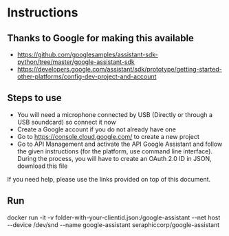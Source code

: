 # Instructions

## Thanks to Google for making this available
- https://github.com/googlesamples/assistant-sdk-python/tree/master/google-assistant-sdk
- https://developers.google.com/assistant/sdk/prototype/getting-started-other-platforms/config-dev-project-and-account

## Steps to use
* You will need a microphone connected by USB (Directly or through a USB soundcard) so connect it now
* Create a Google account if you do not already have one
* Go to https://console.cloud.google.com/ to create a new project
* Go to API Management and activate the API Google Assistant and follow the given instructions (for the platform, use command line interface). During the process, you will have to create an OAuth 2.0 ID in JSON, download this file

If you need help, please use the links provided on top of this document.


## Run
docker run -it -v folder-with-your-clientid.json:/google-assistant --net host --device /dev/snd --name google-assistant seraphiccorp/google-assistant